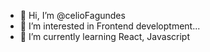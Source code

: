 - 👋 Hi, I’m @celioFagundes
- 👀 I’m interested in Frontend developtment...
- 🌱 I’m currently learning React, Javascript

<!---
celioFagundes/celioFagundes is a ✨ special ✨ repository because its `README.md` (this file) appears on your GitHub profile.
You can click the Preview link to take a look at your changes.
--->
